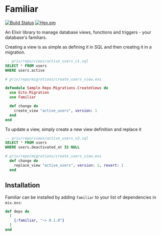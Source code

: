 # Familiar

[![Build Status](https://github.com/Multiverse-io/familiar/workflows/CI/badge.svg)](https://github.com/Multiverse-io/familiar/actions) [![Hex.pm](https://img.shields.io/hexpm/v/familiar.svg)](https://hex.pm/packages/familiar)

An Elixir library to manage database views, functions and triggers - your database's familiars.

Creating a view is as simple as defining it in SQL and then creating it in a migration.

``` sql
-- priv/repo/views/active_users_v1.sql
SELECT * FROM users
WHERE users.active
```

``` elixir
# priv/repo/migrations/create_users_view.exs

defmodule Sample.Repo.Migrations.CreateViews do
  use Ecto.Migration
  use Familiar

  def change do
    create_view "active_users", version: 1
  end
end
```

To update a view, simply create a new view definition and replace it
``` sql
-- priv/repo/views/active_users_v2.sql
SELECT * FROM users
WHERE users.deactivated_at IS NULL
```

``` elixir
# priv/repo/migrations/create_users_view.exs
  def change do
    replace_view "active_users", version: 2, revert: 1
  end
```


## Installation

Familiar can be installed by adding `familiar` to your list of dependencies in `mix.exs`:

```elixir
def deps do
  [
    {:familiar, "~> 0.1.0"}
  ]
end
```
